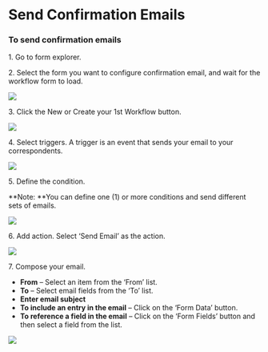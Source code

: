 # Send Confirmation Emails

### To send confirmation emails

1\. Go to form explorer.

2\. Select the form you want to configure confirmation email, and wait for the workflow form to load.

![](https://captisa.com/wp-content/uploads/2019/10/send-email-1.png)

3\. Click the New or Create your 1st Workflow button.

![](https://captisa.com/wp-content/uploads/2019/10/send-email-2.png)

4\. Select triggers. A trigger is an event that sends your email to your correspondents.

![](https://captisa.com/wp-content/uploads/2019/10/send-email-3-select-trigger.png)

5\. Define the condition.

**Note: **You can define one (1) or more conditions and send different sets of emails.

![](https://captisa.com/wp-content/uploads/2019/10/send-email-4-define-condition.png)

6\. Add action. Select ‘Send Email’ as the action.

![](https://captisa.com/wp-content/uploads/2019/10/send-email-5-add-action.png)

7\. Compose your email.

* **From** – Select an item from the ‘From’ list.
* **To** – Select email fields from the ‘To’ list.
* **Enter email subject**
* **To include an entry in the email** – Click on the ‘Form Data’ button.
* **To reference a field in the email** – Click on the ‘Form Fields’ button and then select a field from the list.

![](https://captisa.com/wp-content/uploads/2019/10/send-email-6-define-action.png)

